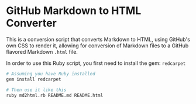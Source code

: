 # GitHub Markdown to HTML Converter
This is a conversion script that converts Markdown to HTML, using GitHub's own CSS to render it, allowing for conversion of Markdown files to a GitHub flavored Markdown `.html` file.

In order to use this Ruby script, you first need to install the gem: `redcarpet` 

```bash
# Assuming you have Ruby installed
gem install redcarpet

# Then use it like this
ruby md2html.rb README.md README.html
```
